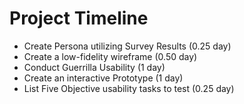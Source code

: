 # Project Timeline

* Create Persona utilizing Survey Results (0.25 day)
* Create a low-fidelity wireframe (0.50 day)
* Conduct Guerrilla Usability (1 day)
* Create an interactive Prototype (1 day)
* List Five Objective usability tasks to test (0.25 day)
